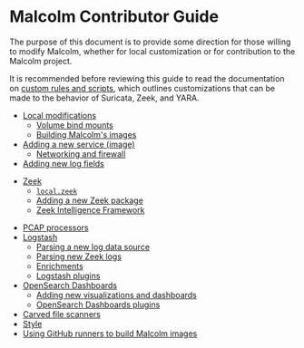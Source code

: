 # Malcolm Contributor Guide

The purpose of this document is to provide some direction for those willing to modify Malcolm, whether for local customization or for contribution to the Malcolm project.

It is recommended before reviewing this guide to read the documentation on [custom rules and scripts](custom-rules.md#CustomRulesAndScripts), which outlines customizations that can be made to the behavior of Suricata, Zeek, and YARA.

<a name="ContribTableOfContents"></a>
* [Local modifications](contributing-local-modifications.md#LocalMods)
    + [Volume bind mounts](contributing-local-modifications.md#Bind)
    + [Building Malcolm's images](contributing-local-modifications.md#ContribBuild)
* [Adding a new service (image)](contributing-new-image.md#NewImage)
    + [Networking and firewall](contributing-new-image.md#NewImageFirewall)
* [Adding new log fields](contributing-new-log-fields.md#NewFields)
- [Zeek](contributing-zeek.md#Zeek)
    + [`local.zeek`](contributing-zeek.md#LocalZeek)
    + [Adding a new Zeek package](contributing-zeek.md#ZeekPackage)
    + [Zeek Intelligence Framework](contributing-zeek.md#ContributingZeekIntel)
* [PCAP processors](contributing-pcap.md#PCAP)
* [Logstash](contributing-logstash.md#Logstash)
    + [Parsing a new log data source](contributing-logstash.md#LogstashNewSource)
    + [Parsing new Zeek logs](contributing-logstash.md#LogstashZeek)
    + [Enrichments](contributing-logstash.md#LogstashEnrichments)
    + [Logstash plugins](contributing-logstash.md#LogstashPlugins)
* [OpenSearch Dashboards](contributing-dashboards.md#dashboards)
    + [Adding new visualizations and dashboards](contributing-dashboards.md#DashboardsNewViz)
    + [OpenSearch Dashboards plugins](contributing-dashboards.md#DashboardsPlugins)
* [Carved file scanners](contributing-file-scanners.md#Scanners)
* [Style](contributing-style.md#Style)
* [Using GitHub runners to build Malcolm images](contributing-github-runners.md#GitHubRunners)